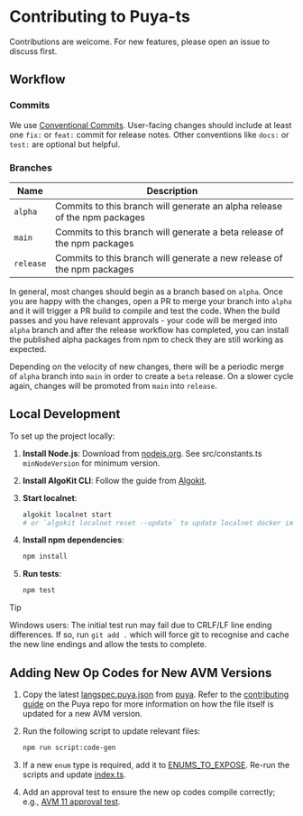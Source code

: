 # Contributing to Puya-ts

Contributions are welcome. For new features, please open an issue to discuss first.

## Workflow

### Commits

We use [Conventional Commits](https://www.conventionalcommits.org/en/v1.0.0/#summary). User-facing changes should include at least one `fix:` or `feat:` commit for release notes. Other conventions like `docs:` or `test:` are optional but helpful.

### Branches

| Name      | Description                                                               |
| --------- | ------------------------------------------------------------------------- |
| `alpha`   | Commits to this branch will generate an alpha release of the npm packages |
| `main`    | Commits to this branch will generate a beta release of the npm packages   |
| `release` | Commits to this branch will generate a new release of the npm packages    |

In general, most changes should begin as a branch based on `alpha`. Once you are happy with the changes, open a PR to merge your branch into `alpha` and it will trigger a PR build to compile and test the code. When the build passes and you have relevant approvals - your code will be merged into `alpha` branch and after the release workflow has completed, you can install the published alpha packages from npm to check they are still working as expected.

Depending on the velocity of new changes, there will be a periodic merge of `alpha` branch into `main` in order to create a `beta` release. On a slower cycle again, changes will be promoted from `main` into `release`.

## Local Development

To set up the project locally:

1. **Install Node.js**: Download from [nodejs.org](https://nodejs.org/). See src/constants.ts `minNodeVersion` for minimum version.

1. **Install AlgoKit CLI**: Follow the guide from [Algokit](https://github.com/algorandfoundation/algokit-cli?tab=readme-ov-file#install).

1. **Start localnet**:

   ```sh
   algokit localnet start
   # or `algokit localnet reset --update` to update localnet docker images
   ```

1. **Install npm dependencies**:

   ```sh
   npm install
   ```

1. **Run tests**:
   ```sh
   npm test
   ```
> [!TIP]
> Windows users: The initial test run may fail due to CRLF/LF line ending differences. If so, run `git add .` which will force git to recognise and cache the new line endings and allow the tests to complete.

## Adding New Op Codes for New AVM Versions

1. Copy the latest [langspec.puya.json](./langspec.puya.json) from [puya](https://github.com/algorandfoundation/puya/blob/main/langspec.puya.json). Refer to the [contributing guide](https://github.com/algorandfoundation/puya/blob/main/CONTRIBUTING.md#updating-langspec-for-new-avm-versions) on the Puya repo for more information on how the file itself is updated for a new AVM version.

2. Run the following script to update relevant files:

   ```sh
   npm run script:code-gen
   ```

3. If a new `enum` type is required, add it to [ENUMS_TO_EXPOSE](./scripts/build-op-module.ts#L12). Re-run the scripts and update [index.ts](./packages/algo-ts/src/index.ts#L17).

4. Add an approval test to ensure the new op codes compile correctly; e.g., [AVM 11 approval test](./tests/approvals/avm11.algo.ts).
